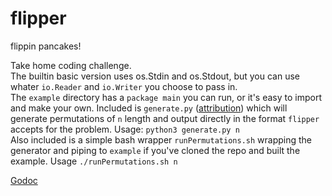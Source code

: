 # flipper
flippin pancakes!

Take home coding challenge.<br/>
The builtin basic version uses os.Stdin and os.Stdout, but you can use whater `io.Reader` and `io.Writer` you choose to pass in.<br/>
The `example` directory has a `package main` you can run, or it's easy to import and make your own.
Included is `generate.py` (<a href="https://www.geeksforgeeks.org/print-all-combinations-of-given-length/">attribution</a>) which will generate permutations of `n` length and output directly in the format `flipper` accepts for the problem. Usage: `python3 generate.py n`<br/>
Also included is a simple bash wrapper `runPermutations.sh` wrapping the generator and piping to `example` if you've cloned the repo and built the example. Usage `./runPermutations.sh n`

<a href="https://godoc.org/github.com/RayfenWindspear/flipper">Godoc</a>
